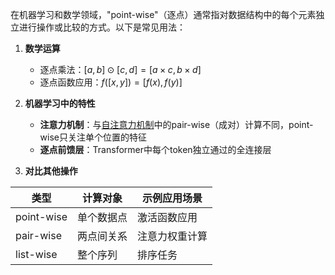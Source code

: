 在机器学习和数学领域，"point-wise"（逐点）通常指对数据结构中的每个元素独立进行操作或比较的方式。以下是常见用法：

1. **数学运算**  
   - 逐点乘法：$[a,b] \odot [c,d] = [a \times c, b \times d]$
   - 逐点函数应用：$f([x,y]) = [f(x), f(y)]$

2. **机器学习中的特性**  
   - **注意力机制**：与[自注意力机制](../Selfattention/自注意力机制)中的pair-wise（成对）计算不同，point-wise只关注单个位置的特征
   - **逐点前馈层**：Transformer中每个token独立通过的全连接层

3. **对比其他操作**  

| 类型         | 计算对象  | 示例应用场景  |
| ---------- | ----- | ------- |
| point-wise | 单个数据点 | 激活函数应用  |
| pair-wise  | 两点间关系 | 注意力权重计算 |
| list-wise  | 整个序列  | 排序任务    |

